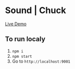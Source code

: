 # Sound | Chuck

[Live Demo]()

## To run localy
1. `npm i`
2. `npm start`
3. Go to `http://localhost:9001`

